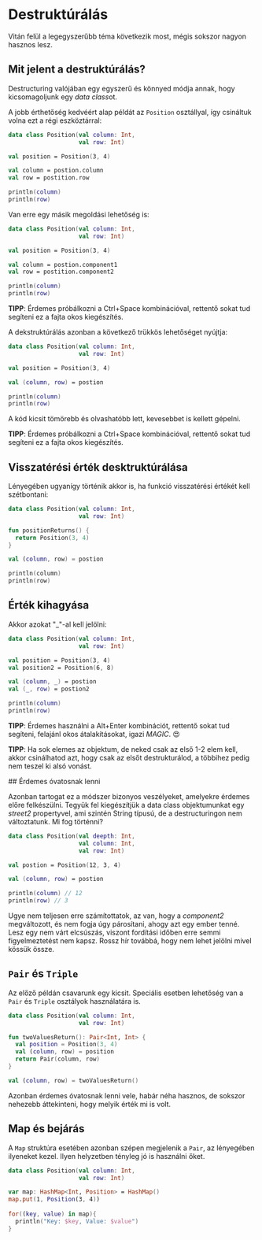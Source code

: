 # Destruktúrálás

Vitán felül a legegyszerűbb téma következik most, mégis sokszor nagyon hasznos lesz.

## Mit jelent a destruktúrálás?

Destructuring valójában egy egyszerű és könnyed módja annak, hogy kicsomagoljunk egy *data class*ot. 

A jobb érthetőség kedvéért alap példát az `Position` osztállyal, így csináltuk volna ezt a régi eszköztárral:
```kotlin
data class Position(val column: Int,
                    val row: Int)

val position = Position(3, 4)

val column = postion.column
val row = postition.row

println(column)
println(row)
```

Van erre egy másik megoldási lehetőség is:
```kotlin
data class Position(val column: Int,
                    val row: Int)

val position = Position(3, 4)

val column = postion.component1
val row = postition.component2

println(column)
println(row)
```

**TIPP**: Érdemes próbálkozni a Ctrl+Space kombinációval, rettentő sokat tud segíteni ez a fajta okos kiegészítés.

A dekstruktúrálás azonban a következő trükkös lehetőséget nyújtja:
```kotlin
data class Position(val column: Int,
                    val row: Int)

val position = Position(3, 4)

val (column, row) = postion

println(column)
println(row)
```

A kód kicsit tömörebb és olvashatóbb lett, kevesebbet is kellett gépelni.

**TIPP**: Érdemes próbálkozni a Ctrl+Space kombinációval, rettentő sokat tud segíteni ez a fajta okos kiegészítés.

## Visszatérési érték desktruktúrálása

Lényegében ugyanígy történik akkor is, ha funkció visszatérési értékét kell szétbontani:

```kotlin
data class Position(val column: Int,
                    val row: Int)

fun positionReturns() {
  return Position(3, 4)
} 

val (column, row) = postion

println(column)
println(row)
```

## Érték kihagyása

Akkor azokat "_"-al kell jelölni:

```kotlin
data class Position(val column: Int,
                    val row: Int)

val position = Position(3, 4)
val position2 = Position(6, 8)

val (column, _) = postion
val (_, row) = postion2

println(column)
println(row)
```

**TIPP**: Érdemes használni a Alt+Enter kombinációt, rettentő sokat tud segíteni, felajánl okos átalakításokat, igazi *MAGIC*. 😍

**TIPP**: Ha sok elemes az objektum, de neked csak az első 1-2 elem kell, akkor csinálhatod azt, hogy csak az elsőt destrukturálod, a többihez pedig nem teszel ki alsó vonást.

## Érdemes óvatosnak lenni

Azonban tartogat ez a módszer bizonyos veszélyeket, amelyekre érdemes előre felkészülni. Tegyük fel kiegészítjük a data class objektumunkat egy *street2* propertyvel, ami szintén String típusú, de a destructuringon nem változtatunk. Mi fog történni?

```kotlin
data class Position(val deepth: Int,
                    val column: Int,
                    val row: Int)

val postion = Position(12, 3, 4)

val (column, row) = postion

println(column) // 12
println(row) // 3
```

Ugye nem teljesen erre számítottatok, az van, hogy a *component2* megváltozott, és nem fogja úgy párosítani, ahogy azt egy ember tenné. Lesz egy nem várt elcsúszás, viszont fordítási időben erre semmi figyelmeztetést nem kapsz. Rossz hír továbbá, hogy nem lehet jelölni mivel kössük össze.

## `Pair` és `Triple`

Az előző példán csavarunk egy kicsit. Speciális esetben lehetőség van a `Pair` és `Triple` osztályok használatára is.

```kotlin
data class Position(val column: Int,
                    val row: Int)

fun twoValuesReturn(): Pair<Int, Int> {
  val position = Position(3, 4)
  val (column, row) = position
  return Pair(column, row)
}

val (column, row) = twoValuesReturn()
```

Azonban érdemes óvatosnak lenni vele, habár néha hasznos, de sokszor nehezebb áttekinteni, hogy melyik érték mi is volt.

## Map és bejárás

A `Map` struktúra esetében azonban szépen megjelenik a `Pair`, az lényegében ilyeneket kezel. Ilyen helyzetben tényleg jó is használni őket.

```kotlin
data class Position(val column: Int,
                    val row: Int)

var map: HashMap<Int, Position> = HashMap()
map.put(1, Position(3, 4))
 
for((key, value) in map){
  println("Key: $key, Value: $value")
}
```

